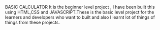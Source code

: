 BASIC CALCULATOR
It is the beginner level project  , I have been built this using HTML,CSS and JAVASCRIPT.These is the basic level project for the learners and developers who want to built and also I learnt lot of things of things from these projects.
